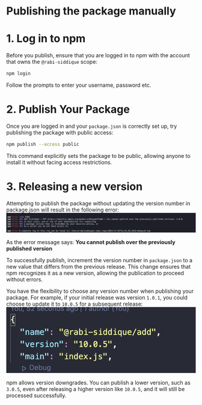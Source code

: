 # Publishing the package manually

# 1. Log in to npm

Before you publish, ensure that you are logged in to npm with the account that owns the `@rabi-siddique` scope:

```bash
npm login
```

Follow the prompts to enter your username, password etc.

# 2. Publish Your Package

Once you are logged in and your `package.json` is correctly set up, try publishing the package with public access:

```bash
npm publish --access public
```

This command explicitly sets the package to be public, allowing anyone to install it without facing access restrictions.

# 3. Releasing a new version

Attempting to publish the package without updating the version number in package.json will result in the following error:
![403 Forbidden](./media/403.png)

As the error message says:
**You cannot publish over the previously published version**

To successfully publish, increment the version number in `package.json` to a new value that differs from the previous release. This change ensures that npm recognizes it as a new version, allowing the publication to proceed without errors.

You have the flexibility to choose any version number when publishing your package. For example, if your initial release was version `1.0.1`, you could choose to update it to `10.0.5` for a subsequent release:
![Version](./media/version.png)

npm allows version downgrades. You can publish a lower version, such as `3.0.5`, even after releasing a higher version like `10.0.5`, and it will still be processed successfully.
